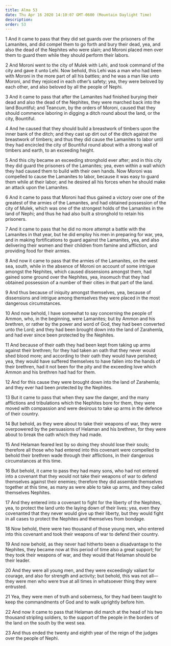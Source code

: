 ```yaml
---
title: Alma 53
date: Thu Apr 16 2020 14:10:07 GMT-0600 (Mountain Daylight Time)
description: 
order: 53
---
```


<p>
  1 And it came to pass that they did set guards over the prisoners of the
  Lamanites, and did compel them to go forth and bury their dead, yea, and also
  the dead of the Nephites who were slain; and Moroni placed men over them to
  guard them while they should perform their labors.
</p>
<p>
  2 And Moroni went to the city of Mulek with Lehi, and took command of the city
  and gave it unto Lehi. Now behold, this Lehi was a man who had been with
  Moroni in the more part of all his battles; and he was a man like unto Moroni,
  and they rejoiced in each other&#x2019;s safety; yea, they were beloved by
  each other, and also beloved by all the people of Nephi.
</p>
<p>
  3 And it came to pass that after the Lamanites had finished burying their dead
  and also the dead of the Nephites, they were marched back into the land
  Bountiful; and Teancum, by the orders of Moroni, caused that they should
  commence laboring in digging a ditch round about the land, or the city,
  Bountiful.
</p>
<p>
  4 And he caused that they should build a breastwork of timbers upon the inner
  bank of the ditch; and they cast up dirt out of the ditch against the
  breastwork of timbers; and thus they did cause the Lamanites to labor until
  they had encircled the city of Bountiful round about with a strong wall of
  timbers and earth, to an exceeding height.
</p>
<p>
  5 And this city became an exceeding stronghold ever after; and in this city
  they did guard the prisoners of the Lamanites; yea, even within a wall which
  they had caused them to build with their own hands. Now Moroni was compelled
  to cause the Lamanites to labor, because it was easy to guard them while at
  their labor; and he desired all his forces when he should make an attack upon
  the Lamanites.
</p>
<p>
  6 And it came to pass that Moroni had thus gained a victory over one of the
  greatest of the armies of the Lamanites, and had obtained possession of the
  city of Mulek, which was one of the strongest holds of the Lamanites in the
  land of Nephi; and thus he had also built a stronghold to retain his
  prisoners.
</p>
<p>
  7 And it came to pass that he did no more attempt a battle with the Lamanites
  in that year, but he did employ his men in preparing for war, yea, and in
  making fortifications to guard against the Lamanites, yea, and also delivering
  their women and their children from famine and affliction, and providing food
  for their armies.
</p>
<p>
  8 And now it came to pass that the armies of the Lamanites, on the west sea,
  south, while in the absence of Moroni on account of some intrigue amongst the
  Nephites, which caused dissensions amongst them, had gained some ground over
  the Nephites, yea, insomuch that they had obtained possession of a number of
  their cities in that part of the land.
</p>
<p>
  9 And thus because of iniquity amongst themselves, yea, because of dissensions
  and intrigue among themselves they were placed in the most dangerous
  circumstances.
</p>
<p>
  10 And now behold, I have somewhat to say concerning the people of Ammon, who,
  in the beginning, were Lamanites; but by Ammon and his brethren, or rather by
  the power and word of God, they had been converted unto the Lord; and they had
  been brought down into the land of Zarahemla, and had ever since been
  protected by the Nephites.
</p>
<p>
  11 And because of their oath they had been kept from taking up arms against
  their brethren; for they had taken an oath that they never would shed blood
  more; and according to their oath they would have perished; yea, they would
  have suffered themselves to have fallen into the hands of their brethren, had
  it not been for the pity and the exceeding love which Ammon and his brethren
  had had for them.
</p>
<p>
  12 And for this cause they were brought down into the land of Zarahemla; and
  they ever had been protected by the Nephites.
</p>
<p>
  13 But it came to pass that when they saw the danger, and the many afflictions
  and tribulations which the Nephites bore for them, they were moved with
  compassion and were desirous to take up arms in the defence of their country.
</p>
<p>
  14 But behold, as they were about to take their weapons of war, they were
  overpowered by the persuasions of Helaman and his brethren, for they were
  about to break the oath which they had made.
</p>
<p>
  15 And Helaman feared lest by so doing they should lose their souls; therefore
  all those who had entered into this covenant were compelled to behold their
  brethren wade through their afflictions, in their dangerous circumstances at
  this time.
</p>
<p>
  16 But behold, it came to pass they had many sons, who had not entered into a
  covenant that they would not take their weapons of war to defend themselves
  against their enemies; therefore they did assemble themselves together at this
  time, as many as were able to take up arms, and they called themselves
  Nephites.
</p>
<p>
  17 And they entered into a covenant to fight for the liberty of the Nephites,
  yea, to protect the land unto the laying down of their lives; yea, even they
  covenanted that they never would give up their liberty, but they would fight
  in all cases to protect the Nephites and themselves from bondage.
</p>
<p>
  18 Now behold, there were two thousand of those young men, who entered into
  this covenant and took their weapons of war to defend their country.
</p>
<p>
  19 And now behold, as they never had hitherto been a disadvantage to the
  Nephites, they became now at this period of time also a great support; for
  they took their weapons of war, and they would that Helaman should be their
  leader.
</p>
<p>
  20 And they were all young men, and they were exceedingly valiant for courage,
  and also for strength and activity; but behold, this was not all&#x2014;they
  were men who were true at all times in whatsoever thing they were entrusted.
</p>
<p>
  21 Yea, they were men of truth and soberness, for they had been taught to keep
  the commandments of God and to walk uprightly before him.
</p>
<p>
  22 And now it came to pass that Helaman did march at the head of his two
  thousand stripling soldiers, to the support of the people in the borders of
  the land on the south by the west sea.
</p>
<p>
  23 And thus ended the twenty and eighth year of the reign of the judges over
  the people of Nephi.
</p>

